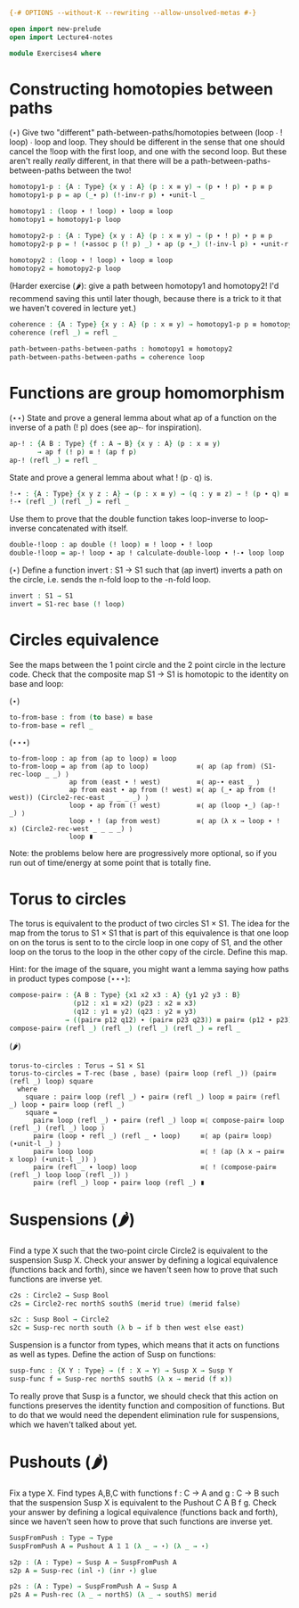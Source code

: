 ```agda
{-# OPTIONS --without-K --rewriting --allow-unsolved-metas #-}

open import new-prelude
open import Lecture4-notes

module Exercises4 where
```

# Constructing homotopies between paths

(⋆) Give two "different" path-between-paths/homotopies between (loop ∙ !
loop) ∙ loop and loop.  They should be different in the sense that one
should cancel the !loop with the first loop, and one with the second
loop.  But these aren't really *really* different, in that there will be
a path-between-paths-between-paths between the two!

```agda
homotopy1-p : {A : Type} {x y : A} (p : x ≡ y) → (p ∙ ! p) ∙ p ≡ p
homotopy1-p p = ap (_∙ p) (!-inv-r p) ∙ ∙unit-l _

homotopy1 : (loop ∙ ! loop) ∙ loop ≡ loop
homotopy1 = homotopy1-p loop

homotopy2-p : {A : Type} {x y : A} (p : x ≡ y) → (p ∙ ! p) ∙ p ≡ p
homotopy2-p p = ! (∙assoc p (! p) _) ∙ ap (p ∙_) (!-inv-l p) ∙ ∙unit-r _

homotopy2 : (loop ∙ ! loop) ∙ loop ≡ loop
homotopy2 = homotopy2-p loop
```

(Harder exercise (🌶️): give a path between homotopy1 and
homotopy2! I'd recommend saving this until later though, because there
is a trick to it that we haven't covered in lecture yet.)

```agda
coherence : {A : Type} {x y : A} (p : x ≡ y) → homotopy1-p p ≡ homotopy2-p p
coherence (refl _) = refl _

path-between-paths-between-paths : homotopy1 ≡ homotopy2
path-between-paths-between-paths = coherence loop
```

# Functions are group homomorphism

(⋆⋆) State and prove a general lemma about what ap of a function on the
inverse of a path (! p) does (see ap-∙ for inspiration).

```agda
ap-! : {A B : Type} {f : A → B} {x y : A} (p : x ≡ y)
       → ap f (! p) ≡ ! (ap f p)
ap-! (refl _) = refl _
```

State and prove a general lemma about what ! (p ∙ q) is.

```agda
!-∙ : {A : Type} {x y z : A} → (p : x ≡ y) → (q : y ≡ z) → ! (p ∙ q) ≡ ! q ∙ ! p
!-∙ (refl _) (refl _) = refl _
```

Use them to prove that the double function takes loop-inverse to
loop-inverse concatenated with itself.

```agda
double-!loop : ap double (! loop) ≡ ! loop ∙ ! loop
double-!loop = ap-! loop ∙ ap ! calculate-double-loop ∙ !-∙ loop loop
```

(⋆) Define a function invert : S1 → S1 such that (ap invert) inverts a path
on the circle, i.e. sends the n-fold loop to the -n-fold loop.

```agda
invert : S1 → S1
invert = S1-rec base (! loop)
```

# Circles equivalence

See the maps between the 1 point circle and the 2 point circle in the
lecture code.  Check that the composite map S1 → S1
is homotopic to the identity on base and loop:

(⋆)

```agda
to-from-base : from (to base) ≡ base
to-from-base = refl _
```

(⋆⋆⋆)

```
to-from-loop : ap from (ap to loop) ≡ loop
to-from-loop = ap from (ap to loop)            ≡⟨ ap (ap from) (S1-rec-loop _ _) ⟩
               ap from (east ∙ ! west)         ≡⟨ ap-∙ east _ ⟩
               ap from east ∙ ap from (! west) ≡⟨ ap (_∙ ap from (! west)) (Circle2-rec-east _ _ _ _) ⟩
               loop ∙ ap from (! west)         ≡⟨ ap (loop ∙_) (ap-! _) ⟩
               loop ∙ ! (ap from west)         ≡⟨ ap (λ x → loop ∙ ! x) (Circle2-rec-west _ _ _ _) ⟩
               loop ∎
```

Note: the problems below here are progressively more optional, so if you
run out of time/energy at some point that is totally fine.

# Torus to circles

The torus is equivalent to the product of two circles S1 × S1.  The idea
for the map from the torus to S1 × S1 that is part of this equivalence
is that one loop on on the torus is sent to to the circle loop in one
copy of S1, and the other loop on the torus to the loop in the other
copy of the circle.  Define this map.

Hint: for the image of the square, you might want a lemma saying how
paths in product types compose (⋆⋆⋆):

```agda
compose-pair≡ : {A B : Type} {x1 x2 x3 : A} {y1 y2 y3 : B}
                (p12 : x1 ≡ x2) (p23 : x2 ≡ x3)
                (q12 : y1 ≡ y2) (q23 : y2 ≡ y3)
              → ((pair≡ p12 q12) ∙ (pair≡ p23 q23)) ≡ pair≡ (p12 ∙ p23) (q12 ∙ q23) [ (x1 , y1) ≡ (x3 , y3) [ A × B ] ]
compose-pair≡ (refl _) (refl _) (refl _) (refl _) = refl _
```

(🌶️)
```
torus-to-circles : Torus → S1 × S1
torus-to-circles = T-rec (base , base) (pair≡ loop (refl _)) (pair≡ (refl _) loop) square
  where
    square : pair≡ loop (refl _) ∙ pair≡ (refl _) loop ≡ pair≡ (refl _) loop ∙ pair≡ loop (refl _)
    square =
      pair≡ loop (refl _) ∙ pair≡ (refl _) loop ≡⟨ compose-pair≡ loop (refl _) (refl _) loop ⟩
      pair≡ (loop ∙ refl _) (refl _ ∙ loop)     ≡⟨ ap (pair≡ loop) (∙unit-l _) ⟩
      pair≡ loop loop                           ≡⟨ ! (ap (λ x → pair≡ x loop) (∙unit-l _)) ⟩
      pair≡ (refl _ ∙ loop) loop                ≡⟨ ! (compose-pair≡ (refl _) loop loop (refl _)) ⟩
      pair≡ (refl _) loop ∙ pair≡ loop (refl _) ∎
```

# Suspensions (🌶️)

Find a type X such that the two-point circle Circle2 is equivalent to
the suspension Susp X.  Check your answer by defining a logical
equivalence (functions back and forth), since we haven't seen how to
prove that such functions are inverse yet.

```agda
c2s : Circle2 → Susp Bool
c2s = Circle2-rec northS southS (merid true) (merid false)

s2c : Susp Bool → Circle2
s2c = Susp-rec north south (λ b → if b then west else east)
```

Suspension is a functor from types, which means that it acts on
functions as well as types.  Define the action of Susp on functions:

```agda
susp-func : {X Y : Type} → (f : X → Y) → Susp X → Susp Y
susp-func f = Susp-rec northS southS (λ x → merid (f x))
```

To really prove that Susp is a functor, we should check that this action
on functions preserves the identity function and composition of
functions. But to do that we would need the dependent elimination rule
for suspensions, which we haven't talked about yet.

# Pushouts (🌶️)

Fix a type X.  Find types A,B,C with functions f : C → A and g : C → B
such that the suspension Susp X is equivalent to the Pushout C A B f g.
Check your answer by defining a logical equivalence (functions back and
forth), since we haven't seen how to prove that such functions are
inverse yet.

```agda
SuspFromPush : Type → Type
SuspFromPush A = Pushout A 𝟙 𝟙 (λ _ → ⋆) (λ _ → ⋆)

s2p : (A : Type) → Susp A → SuspFromPush A
s2p A = Susp-rec (inl ⋆) (inr ⋆) glue

p2s : (A : Type) → SuspFromPush A → Susp A
p2s A = Push-rec (λ _ → northS) (λ _ → southS) merid
```
